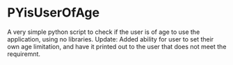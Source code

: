 # PYisUserOfAge
A very simple python script to check if the user is of age to use the application, using no libraries.
Update: Added ability for user to set their own age limitation, and have it printed out to the user that does not meet the requiremnt.
